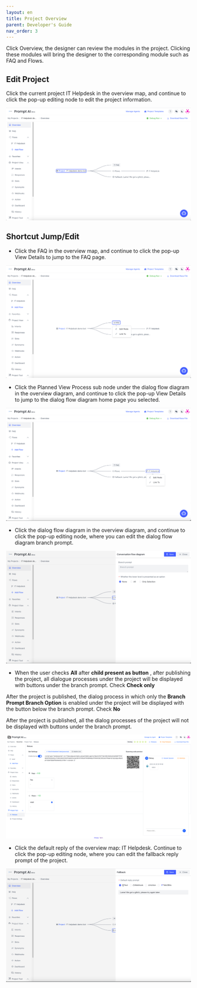 ```yaml
---
layout: en
title: Project Overview
parent: Developer's Guide
nav_order: 3
---
```

Click Overview, the designer can review the modules in the project.  Clicking these modules will bring the designer to the corresponding module such as FAQ and Flows. 
## Edit Project

Click the current project IT Helpdesk in the overview map, and continue to click the pop-up editing node to edit the project information.

![project-overview-1](/assets/images/tutorial/project/p-overview-1.png)

## Shortcut Jump/Edit

- Click the FAQ in the overview map, and continue to click the pop-up View Details to jump to the FAQ page.

![project-overview-2](/assets/images/tutorial/project/p-overview-2.png)

- Click the Planned View Process sub node under the dialog flow diagram in the overview diagram, and continue to click the pop-up View Details to jump to the dialog flow diagram home page you selected.

![project-overview-3](/assets/images/tutorial/project/p-overview-3.png)

- Click the dialog flow diagram in the overview diagram, and continue to click the pop-up editing node, where you can edit the dialog flow diagram branch prompt.

![project-overview-5](/assets/images/tutorial/project/p-overview-5.png)

- When the user checks  **All** after **child present as button** , after publishing the project, all dialogue processes under the project will be displayed with buttons under the branch prompt. Check **Check only**

After the project is published, the dialog process in which only the **Branch Prompt Branch Option** is enabled under the project will be displayed with the button below the branch prompt. Check **No**

After the project is published, all the dialog processes of the project will not be displayed with buttons under the branch prompt.

![project-overview-6](/assets/images/tutorial/project/p-overview-6.png)

- Click the default reply of the overview map: IT Helpdesk. Continue to click the pop-up editing node, where you can edit the fallback reply prompt of the project.

![project-overview-7](/assets/images/tutorial/project/p-overview-7.png)
